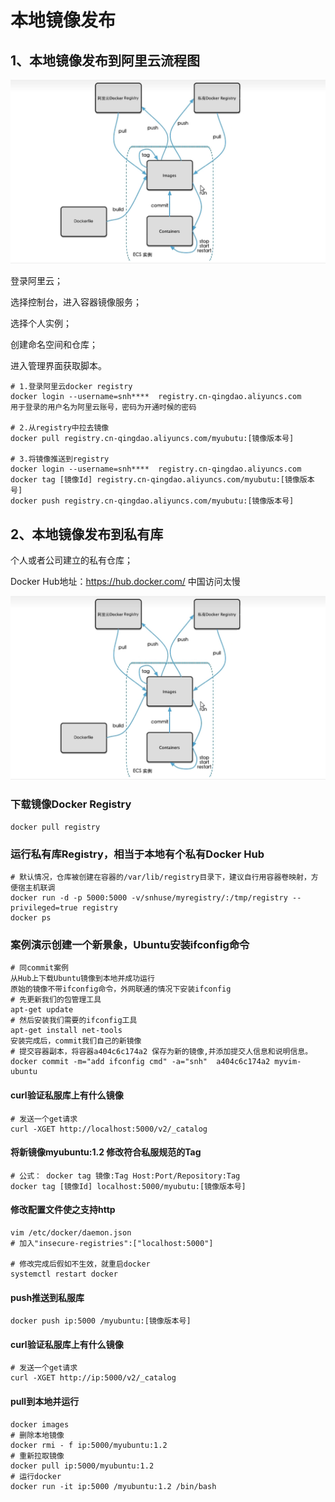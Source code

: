# 本地镜像发布

## 1、本地镜像发布到阿里云流程图

![本地镜像发布到阿里云流程图](imgs/1本地镜像发布到阿里云流程图.png)

登录阿里云；

选择控制台，进入容器镜像服务；

选择个人实例；

创建命名空间和仓库；

进入管理界面获取脚本。

```
# 1.登录阿里云docker registry
docker login --username=snh****  registry.cn-qingdao.aliyuncs.com
用于登录的用户名为阿里云账号，密码为开通时候的密码

# 2.从registry中拉去镜像
docker pull registry.cn-qingdao.aliyuncs.com/myubutu:[镜像版本号]

# 3.将镜像推送到registry
docker login --username=snh****  registry.cn-qingdao.aliyuncs.com
docker tag [镜像Id] registry.cn-qingdao.aliyuncs.com/myubutu:[镜像版本号]
docker push registry.cn-qingdao.aliyuncs.com/myubutu:[镜像版本号]
```



## 2、本地镜像发布到私有库

个人或者公司建立的私有仓库；

Docker Hub地址：https://hub.docker.com/  中国访问太慢

![2发布到私有库流程图](imgs/2发布到私有库流程图.png)

### 下载镜像Docker Registry

```
docker pull registry
```

### 运行私有库Registry，相当于本地有个私有Docker Hub

```
# 默认情况，仓库被创建在容器的/var/lib/registry目录下，建议自行用容器卷映射，方便宿主机联调
docker run -d -p 5000:5000 -v/snhuse/myregistry/:/tmp/registry --privileged=true registry
docker ps
```

### 案例演示创建一个新景象，Ubuntu安装ifconfig命令

```
# 同commit案例 
从Hub上下载Ubuntu镜像到本地并成功运行
原始的镜像不带ifconfig命令，外网联通的情况下安装ifconfig
# 先更新我们的包管理工具
apt-get update
# 然后安装我们需要的ifconfig工具
apt-get install net-tools
安装完成后，commit我们自己的新镜像
# 提交容器副本，将容器a404c6c174a2 保存为新的镜像,并添加提交人信息和说明信息。
docker commit -m="add ifconfig cmd" -a="snh"  a404c6c174a2 myvim-ubuntu
```

#### curl验证私服库上有什么镜像

```
# 发送一个get请求
curl -XGET http://localhost:5000/v2/_catalog
```

#### 将新镜像myubuntu:1.2 修改符合私服规范的Tag

```
# 公式： docker tag 镜像:Tag Host:Port/Repository:Tag
docker tag [镜像Id] localhost:5000/myubutu:[镜像版本号]
```

#### 修改配置文件使之支持http

```
vim /etc/docker/daemon.json
# 加入"insecure-registries":["localhost:5000"]

# 修改完成后假如不生效，就重启docker
systemctl restart docker
```

#### push推送到私服库

```
docker push ip:5000 /myubuntu:[镜像版本号]
```

#### curl验证私服库上有什么镜像

```
# 发送一个get请求
curl -XGET http://ip:5000/v2/_catalog
```

#### pull到本地并运行

```
docker images
# 删除本地镜像
docker rmi - f ip:5000/myubuntu:1.2
# 重新拉取镜像
docker pull ip:5000/myubuntu:1.2
# 运行docker
docker run -it ip:5000 /myubuntu:1.2 /bin/bash
```

